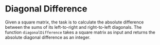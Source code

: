 # Diagonal Difference

Given a square matrix, the task is to calculate the absolute difference between the sums of its left-to-right and right-to-left diagonals. The function `diagonalDifference` takes a square matrix as input and returns the absolute diagonal difference as an integer.
